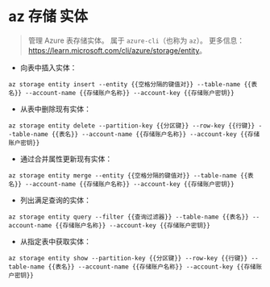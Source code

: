 # az 存储 实体

> 管理 Azure 表存储实体。
> 属于 `azure-cli`（也称为 `az`）。
> 更多信息：<https://learn.microsoft.com/cli/azure/storage/entity>。

- 向表中插入实体：

`az storage entity insert --entity {{空格分隔的键值对}} --table-name {{表名}} --account-name {{存储账户名称}} --account-key {{存储账户密钥}}`

- 从表中删除现有实体：

`az storage entity delete --partition-key {{分区键}} --row-key {{行键}} --table-name {{表名}} --account-name {{存储账户名称}} --account-key {{存储账户密钥}}`

- 通过合并属性更新现有实体：

`az storage entity merge --entity {{空格分隔的键值对}} --table-name {{表名}} --account-name {{存储账户名称}} --account-key {{存储账户密钥}}`

- 列出满足查询的实体：

`az storage entity query --filter {{查询过滤器}} --table-name {{表名}} --account-name {{存储账户名称}} --account-key {{存储账户密钥}}`

- 从指定表中获取实体：

`az storage entity show --partition-key {{分区键}} --row-key {{行键}} --table-name {{表名}} --account-name {{存储账户名称}} --account-key {{存储账户密钥}}`